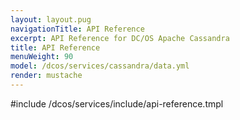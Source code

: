 ```yaml
---
layout: layout.pug
navigationTitle: API Reference
excerpt: API Reference for DC/OS Apache Cassandra
title: API Reference
menuWeight: 90
model: /dcos/services/cassandra/data.yml
render: mustache
---
```


#include /dcos/services/include/api-reference.tmpl
